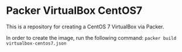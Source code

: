 # Packer VirtualBox CentOS7

This is a repository for creating a CentOS 7 VirtualBox via Packer.

In order to create the image, run the following command:
```packer build virtualbox-centos7.json```